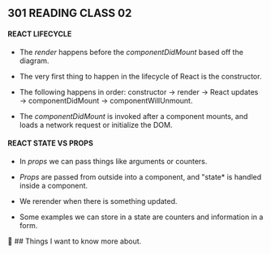 ## **301 READING CLASS 02**

#### **REACT LIFECYCLE**

* The *render* happens before the *componentDidMount* based off the diagram.

* The very first thing to happen in the lifecycle of React is the constructor.

* The following happens in order: constructor -> render -> React updates -> componentDidMount -> componentWillUnmount.

* The *componentDidMount* is invoked after a component mounts, and loads a network request or initialize the DOM. 

#### **REACT STATE VS PROPS**

* In *props* we can pass things like arguments or counters.

* *Props* are passed from outside into a component, and "state* is handled inside a component.

* We rerender when there is something updated.

* Some examples we can store in a state are counters and information in a form.

:thinking: ## Things I want to know more about. 